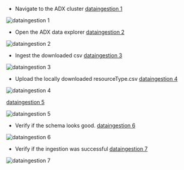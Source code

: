 - Navigate to the ADX cluster [dataingestion 1](../Images/dataingestion-1.png)

 ![dataingestion 1](../Images/dataingestion-1.png)

 - Open the ADX data explorer [dataingestion 2](../Images/dataingestion-2.png)

![dataingestion 2](../Images/dataingestion-2.png)
 - Ingest the downloaded csv [dataingestion 3](../Images/dataingestion-3.png)

![dataingestion 3](../Images/dataingestion-3.png)
 - Upload the locally downloaded resourceType.csv [dataingestion 4](../Images/dataingestion-4.png)

![dataingestion 4](../Images/dataingestion-4.png)

[dataingestion 5](../Images/dataingestion-5.png)

![dataingestion 5](../Images/dataingestion-5.png)
 - Verify if the schema looks good. [dataingestion 6](../Images/dataingestion-6.png)

 ![dataingestion 6](../Images/dataingestion-6.png)
 - Verify if the ingestion was successful [dataingestion 7](../Images/dataingestion-7.png)

![dataingestion 7](../Images/dataingestion-7.png)
